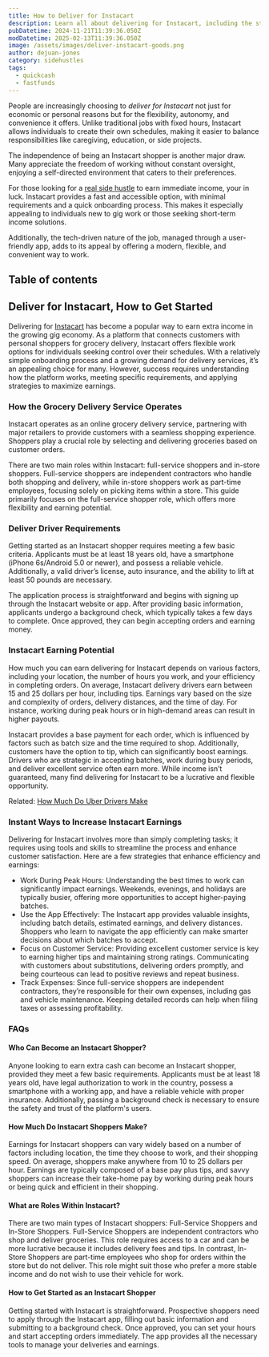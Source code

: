 ```yaml
---
title: How to Deliver for Instacart
description: Learn all about delivering for Instacart, including the step by step process, tools for success, and essential skills for becoming an efficient.
pubDatetime: 2024-11-21T11:39:36.050Z
modDatetime: 2025-02-13T11:39:36.050Z
image: /assets/images/deliver-instacart-goods.png
author: dejuan-jones
category: sidehustles
tags:
  - quickcash
  - fastfunds
---
```


People are increasingly choosing to _deliver for Instacart_ not just for economic or personal reasons but for the flexibility, autonomy, and convenience it offers. Unlike traditional jobs with fixed hours, Instacart allows individuals to create their own schedules, making it easier to balance responsibilities like caregiving, education, or side projects.

The independence of being an Instacart shopper is another major draw. Many appreciate the freedom of working without constant oversight, enjoying a self-directed environment that caters to their preferences.

For those looking for a [real side hustle](/blog/creative-side-hustles) to earn immediate income, your in luck. Instacart provides a fast and accessible option, with minimal requirements and a quick onboarding process. This makes it especially appealing to individuals new to gig work or those seeking short-term income solutions.

Additionally, the tech-driven nature of the job, managed through a user-friendly app, adds to its appeal by offering a modern, flexible, and convenient way to work.

## Table of contents

## Deliver for Instacart, How to Get Started

Delivering for [Instacart](https://instacart.oloiyb.net/c/2747132/413183) has become a popular way to earn extra income in the growing gig economy. As a platform that connects customers with personal shoppers for grocery delivery, Instacart offers flexible work options for individuals seeking control over their schedules. With a relatively simple onboarding process and a growing demand for delivery services, it’s an appealing choice for many. However, success requires understanding how the platform works, meeting specific requirements, and applying strategies to maximize earnings.

### How the Grocery Delivery Service Operates

Instacart operates as an online grocery delivery service, partnering with major retailers to provide customers with a seamless shopping experience. Shoppers play a crucial role by selecting and delivering groceries based on customer orders.

There are two main roles within Instacart: full-service shoppers and in-store shoppers. Full-service shoppers are independent contractors who handle both shopping and delivery, while in-store shoppers work as part-time employees, focusing solely on picking items within a store. This guide primarily focuses on the full-service shopper role, which offers more flexibility and earning potential.

### Deliver Driver Requirements

Getting started as an Instacart shopper requires meeting a few basic criteria. Applicants must be at least 18 years old, have a smartphone (iPhone 6s/Android 5.0 or newer), and possess a reliable vehicle. Additionally, a valid driver’s license, auto insurance, and the ability to lift at least 50 pounds are necessary.

The application process is straightforward and begins with signing up through the Instacart website or app. After providing basic information, applicants undergo a background check, which typically takes a few days to complete. Once approved, they can begin accepting orders and earning money.

### Instacart Earning Potential

How much you can earn delivering for Instacart depends on various factors, including your location, the number of hours you work, and your efficiency in completing orders. On average, Instacart delivery drivers earn between 15 and 25 dollars per hour, including tips. Earnings vary based on the size and complexity of orders, delivery distances, and the time of day. For instance, working during peak hours or in high-demand areas can result in higher payouts.

Instacart provides a base payment for each order, which is influenced by factors such as batch size and the time required to shop. Additionally, customers have the option to tip, which can significantly boost earnings. Drivers who are strategic in accepting batches, work during busy periods, and deliver excellent service often earn more. While income isn’t guaranteed, many find delivering for Instacart to be a lucrative and flexible opportunity.

Related: [How Much Do Uber Drivers Make](/blog/how-much-do-uber-drivers-make)

### Instant Ways to Increase Instacart Earnings

Delivering for Instacart involves more than simply completing tasks; it requires using tools and skills to streamline the process and enhance customer satisfaction. Here are a few strategies that enhance efficiency and earnings:

- Work During Peak Hours: Understanding the best times to work can significantly impact earnings. Weekends, evenings, and holidays are typically busier, offering more opportunities to accept higher-paying batches.
- Use the App Effectively: The Instacart app provides valuable insights, including batch details, estimated earnings, and delivery distances. Shoppers who learn to navigate the app efficiently can make smarter decisions about which batches to accept.
- Focus on Customer Service: Providing excellent customer service is key to earning higher tips and maintaining strong ratings. Communicating with customers about substitutions, delivering orders promptly, and being courteous can lead to positive reviews and repeat business.
- Track Expenses: Since full-service shoppers are independent contractors, they’re responsible for their own expenses, including gas and vehicle maintenance. Keeping detailed records can help when filing taxes or assessing profitability.

### FAQs

#### Who Can Become an Instacart Shopper?

Anyone looking to earn extra cash can become an Instacart shopper, provided they meet a few basic requirements. Applicants must be at least 18 years old, have legal authorization to work in the country, possess a smartphone with a working app, and have a reliable vehicle with proper insurance. Additionally, passing a background check is necessary to ensure the safety and trust of the platform's users.

#### How Much Do Instacart Shoppers Make?

Earnings for Instacart shoppers can vary widely based on a number of factors including location, the time they choose to work, and their shopping speed. On average, shoppers make anywhere from 10 to 25 dollars per hour. Earnings are typically composed of a base pay plus tips, and savvy shoppers can increase their take-home pay by working during peak hours or being quick and efficient in their shopping.

#### What are Roles Within Instacart?

There are two main types of Instacart shoppers: Full-Service Shoppers and In-Store Shoppers. Full-Service Shoppers are independent contractors who shop and deliver groceries. This role requires access to a car and can be more lucrative because it includes delivery fees and tips. In contrast, In-Store Shoppers are part-time employees who shop for orders within the store but do not deliver. This role might suit those who prefer a more stable income and do not wish to use their vehicle for work.

#### How to Get Started as an Instacart Shopper

Getting started with Instacart is straightforward. Prospective shoppers need to apply through the Instacart app, filling out basic information and submitting to a background check. Once approved, you can set your hours and start accepting orders immediately. The app provides all the necessary tools to manage your deliveries and earnings.
